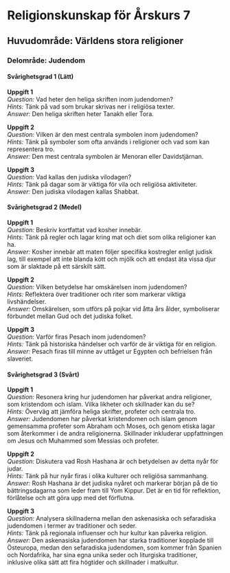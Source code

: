 # Religionskunskap för Årskurs 7
## Huvudområde: Världens stora religioner
### Delområde: Judendom

#### Svårighetsgrad 1 (Lätt)

**Uppgift 1**  
*Question:* Vad heter den heliga skriften inom judendomen?  
*Hints:* Tänk på vad som brukar skrivas ner i religiösa texter.  
*Answer:* Den heliga skriften heter Tanakh eller Tora.

**Uppgift 2**  
*Question:* Vilken är den mest centrala symbolen inom judendomen?  
*Hints:* Tänk på symboler som ofta används i religioner och vad som kan representera tro.  
*Answer:* Den mest centrala symbolen är Menoran eller Davidstjärnan.

**Uppgift 3**  
*Question:* Vad kallas den judiska vilodagen?  
*Hints:* Tänk på dagar som är viktiga för vila och religiösa aktiviteter.  
*Answer:* Den judiska vilodagen kallas Shabbat.

#### Svårighetsgrad 2 (Medel)

**Uppgift 1**  
*Question:* Beskriv kortfattat vad kosher innebär.  
*Hints:* Tänk på regler och lagar kring mat och diet som olika religioner kan ha.  
*Answer:* Kosher innebär att maten följer specifika kostregler enligt judisk lag, till exempel att inte blanda kött och mjölk och att endast äta vissa djur som är slaktade på ett särskilt sätt.

**Uppgift 2**  
*Question:* Vilken betydelse har omskärelsen inom judendomen?  
*Hints:* Reflektera över traditioner och riter som markerar viktiga livshändelser.  
*Answer:* Omskärelsen, som utförs på pojkar vid åtta års ålder, symboliserar förbundet mellan Gud och det judiska folket.

**Uppgift 3**  
*Question:* Varför firas Pesach inom judendomen?  
*Hints:* Tänk på historiska händelser och varför de är viktiga för en religion.  
*Answer:* Pesach firas till minne av uttåget ur Egypten och befrielsen från slaveriet.

#### Svårighetsgrad 3 (Svårt)

**Uppgift 1**  
*Question:* Resonera kring hur judendomen har påverkat andra religioner, som kristendom och islam. Vilka likheter och skillnader kan du se?  
*Hints:* Överväg att jämföra heliga skrifter, profeter och centrala tro.  
*Answer:* Judendomen har påverkat kristendomen och islam genom gemensamma profeter som Abraham och Moses, och genom etiska lagar som återkommer i de andra religionerna. Skillnader inkluderar uppfattningen om Jesus och Muhammed som Messias och profeter.

**Uppgift 2**  
*Question:* Diskutera vad Rosh Hashana är och betydelsen av detta nyår för judar.  
*Hints:* Tänk på hur nyår firas i olika kulturer och religiösa sammanhang.  
*Answer:* Rosh Hashana är det judiska nyåret och markerar början på de tio bättringsdagarna som leder fram till Yom Kippur. Det är en tid för reflektion, förlåtelse och att göra upp med det förflutna.

**Uppgift 3**  
*Question:* Analysera skillnaderna mellan den askenasiska och sefaradiska judendomen i termer av traditioner och seder.  
*Hints:* Tänk på regionala influenser och hur kultur kan påverka religion.  
*Answer:* Den askenasiska judendomen har starka traditioner kopplade till Östeuropa, medan den sefaradiska judendomen, som kommer från Spanien och Nordafrika, har sina egna unika seder och liturgiska traditioner, inklusive olika sätt att fira högtider och skillnader i matkultur.